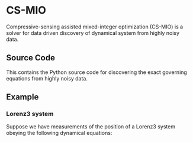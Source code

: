 # CS-MIO
Compressive-sensing assisted mixed-integer optimization (CS-MIO) is a solver for data driven discovery of dynamical system from highly noisy data.

## Source Code
This contains the Python source code for discovering the exact governing equations from highly noisy data.

## Example
### Lorenz3 system
Suppose we have measurements of the position of a Lorenz3 system obeying the following dynamical equations:
